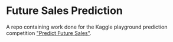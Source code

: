 # Future Sales Prediction

A repo containing work done for the Kaggle playground prediction competition ["Predict Future Sales"](https://www.kaggle.com/competitions/competitive-data-science-predict-future-sales/overview).

